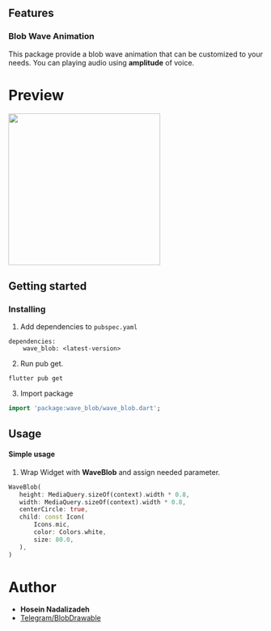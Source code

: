 ## Features

### Blob Wave Animation
This package provide a blob wave animation that can be customized to your needs. You can playing audio using **amplitude** of voice.

# Preview
<img src="example-1.gif" width=300 />

## Getting started

### Installing
1. Add dependencies to `pubspec.yaml`

```dependencies
dependencies:
    wave_blob: <latest-version>
```
2. Run pub get.
```
flutter pub get
```
3. Import package
```dart
import 'package:wave_blob/wave_blob.dart';
```

## Usage

#### Simple usage

1. Wrap Widget with **WaveBlob** and assign needed parameter.
```dart
WaveBlob(
   height: MediaQuery.sizeOf(context).width * 0.8,
   width: MediaQuery.sizeOf(context).width * 0.8,
   centerCircle: true,
   child: const Icon(
       Icons.mic,
       color: Colors.white,
       size: 80.0,
   ),
)
```

# Author
- **Hosein Nadalizadeh**
- [Telegram/BlobDrawable](https://github.com/DrKLO/Telegram/blob/master/TMessagesProj/src/main/java/org/telegram/ui/Components/BlobDrawable.java)

